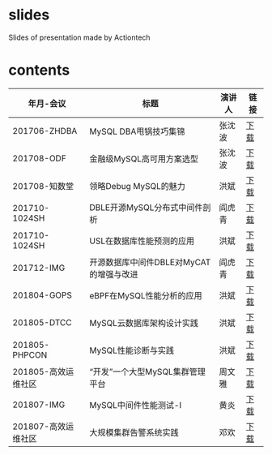 # slides
Slides of presentation made by Actiontech

# contents

年月-会议 | 标题 | 演讲人 | 链接 
--- | --- | --- | ---
201706-ZHDBA | MySQL DBA甩锅技巧集锦 | 张沈波 | [下载](https://github.com/actiontech/slides/blob/master/201706-MySQL%20DBA%E7%94%A9%E9%94%85%E6%8A%80%E5%B7%A7%E9%9B%86%E9%94%A6-%E5%BC%A0%E6%B2%88%E6%B3%A2-ZHDBA.pdf)
201708-ODF | 金融级MySQL高可用方案选型 | 张沈波 | [下载](https://github.com/actiontech/slides/blob/master/201708-%E9%87%91%E8%9E%8D%E7%BA%A7MySQL%E9%AB%98%E5%8F%AF%E7%94%A8%E6%96%B9%E6%A1%88%E9%80%89%E5%9E%8B-%E5%BC%A0%E6%B2%88%E6%B3%A2-ODF.pdf)
201708-知数堂 | 领略Debug MySQL的魅力 | 洪斌 | [下载](https://github.com/actiontech/slides/blob/master/201708-%E9%A2%86%E7%95%A5Debug%20MySQL%E7%9A%84%E9%AD%85%E5%8A%9B-%E6%B4%AA%E6%96%8C-%E7%9F%A5%E6%95%B0%E5%A0%82.pdf)
201710-1024SH | DBLE开源MySQL分布式中间件剖析 | 阎虎青 | [下载](https://github.com/actiontech/slides/blob/master/201710-DBLE%E5%BC%80%E6%BA%90MySQL%E5%88%86%E5%B8%83%E5%BC%8F%E4%B8%AD%E9%97%B4%E4%BB%B6%E5%89%96%E6%9E%90-%E9%98%8E%E8%99%8E%E9%9D%92-1024SH.pdf)
201710-1024SH | USL在数据库性能预测的应用 | 洪斌 | [下载](https://github.com/actiontech/slides/blob/master/201710-USL%E5%9C%A8%E6%95%B0%E6%8D%AE%E5%BA%93%E6%80%A7%E8%83%BD%E9%A2%84%E6%B5%8B%E7%9A%84%E5%BA%94%E7%94%A8-%E6%B4%AA%E6%96%8C-1024SH.pdf)
201712-IMG | 开源数据库中间件DBLE对MyCAT的增强与改进 | 阎虎青 | [下载](https://github.com/actiontech/slides/blob/master/201712-%E5%BC%80%E6%BA%90%E6%95%B0%E6%8D%AE%E5%BA%93%E4%B8%AD%E9%97%B4%E4%BB%B6DBLE%E5%AF%B9MyCAT%E7%9A%84%E5%A2%9E%E5%BC%BA%E4%B8%8E%E6%94%B9%E8%BF%9B-%E9%98%8E%E8%99%8E%E9%9D%92-IMG.pdf)
201804-GOPS | eBPF在MySQL性能分析的应用 | 洪斌 | [下载](https://github.com/actiontech/slides/blob/master/201804-eBPF%E5%9C%A8MySQL%E6%80%A7%E8%83%BD%E5%88%86%E6%9E%90%E7%9A%84%E5%BA%94%E7%94%A8-%E6%B4%AA%E6%96%8C-GOPS.pdf)
201805-DTCC | MySQL云数据库架构设计实践 | 洪斌 | [下载](https://github.com/actiontech/slides/blob/master/201805-MySQL%E4%BA%91%E6%95%B0%E6%8D%AE%E5%BA%93%E6%9E%B6%E6%9E%84%E8%AE%BE%E8%AE%A1%E5%AE%9E%E8%B7%B5-%E6%B4%AA%E6%96%8C-DTCC.pdf)
201805-PHPCON | MySQL性能诊断与实践 | 洪斌 | [下载](https://github.com/actiontech/slides/blob/master/201805-MySQL%E6%80%A7%E8%83%BD%E8%AF%8A%E6%96%AD%E4%B8%8E%E5%AE%9E%E8%B7%B5-%E6%B4%AA%E6%96%8C-PHPCON.pdf)
201805-高效运维社区 | “开发”一个大型MySQL集群管理平台 | 周文雅 | [下载](https://github.com/actiontech/slides/blob/master/201805-%E2%80%9C%E5%BC%80%E5%8F%91%E2%80%9D%E4%B8%80%E4%B8%AA%E5%A4%A7%E5%9E%8BMySQL%E9%9B%86%E7%BE%A4%E7%AE%A1%E7%90%86%E5%B9%B3%E5%8F%B0-%E5%91%A8%E6%96%87%E9%9B%85-%E9%AB%98%E6%95%88%E8%BF%90%E7%BB%B4%E7%A4%BE%E5%8C%BA.pdf)
201807-IMG | MySQL中间件性能测试-I | 黄炎 | [下载](https://github.com/actiontech/slides/blob/master/201807-MySQL%E4%B8%AD%E9%97%B4%E4%BB%B6%E6%80%A7%E8%83%BD%E6%B5%8B%E8%AF%95I-%E9%BB%84%E7%82%8E-IMG.pdf)
201807-高效运维社区 | 大规模集群告警系统实践 | 邓欢 | [下载](https://github.com/actiontech/slides/blob/master/201807-%E5%A4%A7%E8%A7%84%E6%A8%A1%E9%9B%86%E7%BE%A4%E5%91%8A%E8%AD%A6%E7%B3%BB%E7%BB%9F%E5%AE%9E%E8%B7%B5-%E9%82%93%E6%AC%A2-GOPS.pdf)
